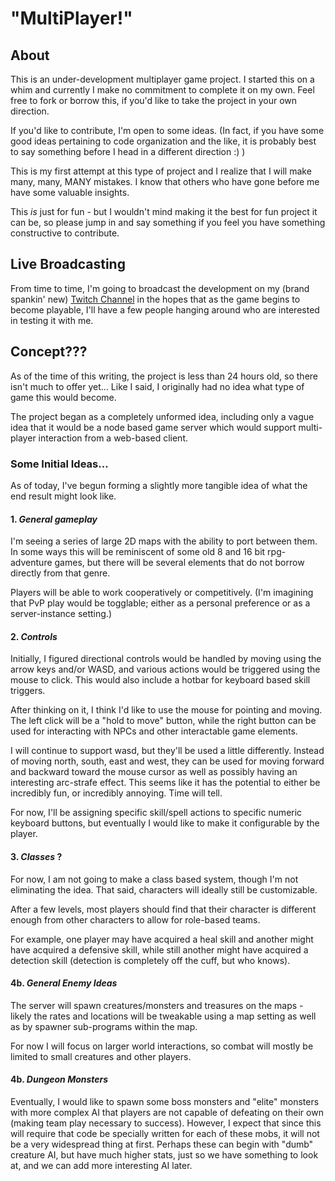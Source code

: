 # "MultiPlayer!"

## About
This is an under-development multiplayer game project. I started this on a whim and currently I make no commitment to complete it on my own. Feel free to fork or borrow this, if you'd like to take the project in your own direction.

If you'd like to contribute, I'm open to some ideas. (In fact, if you have some good ideas pertaining to code organization and the like, it is probably best to say something before I head in a different direction :) )

This is my first attempt at this type of project and I realize that I will make many, many, MANY mistakes. I know that others who have gone before me have some valuable insights. 

This *is* just for fun - but I wouldn't mind making it the best for fun project it can be, so please jump in and say something if you feel you have something constructive to contribute.

## Live Broadcasting

From time to time, I'm going to broadcast the development on my (brand spankin' new) [Twitch Channel](http://www.twitch.tv/jamesgmarks) in the hopes that as the game begins to become playable, I'll have a few people hanging around who are interested in testing it with me.



## Concept???
As of the time of this writing, the project is less than 24 hours old, so there isn't much to offer yet... Like I said, I originally had no idea what type of game this would become.

The project began as a completely unformed idea, including only a vague idea that it would be a node based game server which would support multi-player interaction from a web-based client.

### Some Initial Ideas...
As of today, I've begun forming a slightly more tangible idea of what the end result might look like.

#### 1. *General gameplay*
I'm seeing a series of large 2D maps with the ability to port between them. In some ways this will be reminiscent of some old 8 and 16 bit rpg-adventure games, but there will be several elements that do not borrow directly from that genre.

Players will be able to work cooperatively or competitively. (I'm imagining that PvP play would be togglable; either as a personal preference or as a server-instance setting.)

#### 2. *Controls*

Initially, I figured directional controls would be handled by moving using the arrow keys and/or WASD, and various actions would be triggered using the mouse to click. This would also include a hotbar for keyboard based skill triggers.

After thinking on it, I think I'd like to use the mouse for pointing and moving. The left click will be a "hold to move" button, while the right button can be used for interacting with NPCs and other interactable game elements.

I will continue to support wasd, but they'll be used a little differently. Instead of moving north, south, east and west, they can be used for moving forward and backward toward the mouse cursor as well as possibly having an interesting arc-strafe effect. This seems like it has the potential to either be incredibly fun, or incredibly annoying. Time will tell.

For now, I'll be assigning specific skill/spell actions to specific numeric keyboard buttons, but eventually I would like to make it configurable by the player.

#### 3. *Classes* ?
For now, I am not going to make a class based system, though I'm not eliminating the idea. That said, characters will ideally still be customizable. 

After a few levels, most players should find that their character is different enough from other characters to allow for role-based teams. 

For example, one player may have acquired a heal skill and another might have acquired a defensive skill, while still another might have acquired a detection skill (detection is completely off the cuff, but who knows).

#### 4b. *General Enemy Ideas*
The server will spawn creatures/monsters and treasures on the maps - likely the rates and locations will be tweakable using a map setting as well as by spawner sub-programs within the map.

For now I will focus on larger world interactions, so combat will mostly be limited to small creatures and other players.

#### 4b. *Dungeon Monsters*
Eventually, I would like to spawn some boss monsters and "elite" monsters with more complex AI that players are not capable of defeating on their own (making team play necessary to success). However, I expect that since this will require that code be specially written for each of these mobs, it will not be a very widespread thing at first. Perhaps these can begin with "dumb" creature AI, but have much higher stats, just so we have something to look at, and we can add more interesting AI later.

